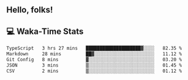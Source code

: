 
## Hello, folks!

## 💻 Waka-Time Stats
<!--START_SECTION:waka-->

```txt
TypeScript   3 hrs 27 mins   ████████████████████▓░░░░   82.35 %
Markdown     28 mins         ██▓░░░░░░░░░░░░░░░░░░░░░░   11.12 %
Git Config   8 mins          ▓░░░░░░░░░░░░░░░░░░░░░░░░   03.20 %
JSON         3 mins          ▒░░░░░░░░░░░░░░░░░░░░░░░░   01.45 %
CSV          2 mins          ▒░░░░░░░░░░░░░░░░░░░░░░░░   01.12 %
```

<!--END_SECTION:waka-->


<br>


<!---
ShivamJhaa/ShivamJhaa is a ✨ special ✨ repository because its `README.md` (this file) appears on your GitHub profile.
You can click the Preview link to take a look at your changes.
--->

